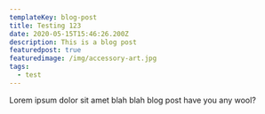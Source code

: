 ```yaml
---
templateKey: blog-post
title: Testing 123
date: 2020-05-15T15:46:26.200Z
description: This is a blog post
featuredpost: true
featuredimage: /img/accessory-art.jpg
tags:
  - test
---
```

Lorem ipsum dolor sit amet blah blah blog post have you any wool?
